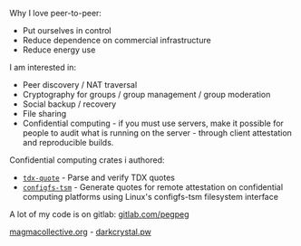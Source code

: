 Why I love peer-to-peer: 
 - Put ourselves in control
 - Reduce dependence on commercial infrastructure
 - Reduce energy use

I am interested in:
 - Peer discovery / NAT traversal
 - Cryptography for groups / group management / group moderation
 - Social backup / recovery
 - File sharing
 - Confidential computing - if you must use servers, make it possible for people to audit what is running on the server - through client attestation and reproducible builds.  

Confidential computing crates i authored:
 - [`tdx-quote`](https://docs.rs/tdx-quote) - Parse and verify TDX quotes
 - [`configfs-tsm`](https://docs.rs/configfs-tsm) - Generate quotes for remote attestation on confidential computing platforms using Linux's configfs-tsm filesystem interface

A lot of my code is on gitlab: [gitlab.com/pegpeg](https://gitlab.com/pegpeg) 

[magmacollective.org](https://magmacollective.org/) - [darkcrystal.pw](https://darkcrystal.pw/)
